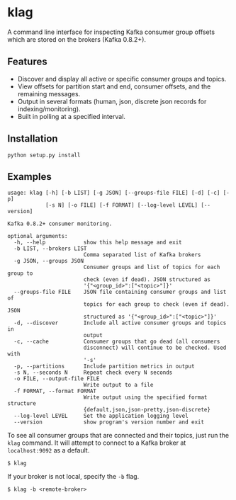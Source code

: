 # klag
A command line interface for inspecting Kafka consumer group offsets which are stored on the brokers (Kafka 0.8.2+).

## Features
- Discover and display all active or specific consumer groups and topics.
- View offsets for partition start and end, consumer offsets, and the remaining messages.
- Output in several formats (human, json, discrete json records for indexing/monitoring).
- Built in polling at a specified interval.

## Installation

```
python setup.py install
```

## Examples

```
usage: klag [-h] [-b LIST] [-g JSON] [--groups-file FILE] [-d] [-c] [-p]
            [-s N] [-o FILE] [-f FORMAT] [--log-level LEVEL] [--version]

Kafka 0.8.2+ consumer monitoring.

optional arguments:
  -h, --help            show this help message and exit
  -b LIST, --brokers LIST
                        Comma separated list of Kafka brokers
  -g JSON, --groups JSON
                        Consumer groups and list of topics for each group to
                        check (even if dead). JSON structured as
                        '{"<group_id>":["<topic>"]}'
  --groups-file FILE    JSON file containing consumer groups and list of
                        topics for each group to check (even if dead). JSON
                        structured as '{"<group_id>":["<topic>"]}'
  -d, --discover        Include all active consumer groups and topics in
                        output
  -c, --cache           Consumer groups that go dead (all consumers
                        disconnect) will continue to be checked. Used with
                        '-s'
  -p, --partitions      Include partition metrics in output
  -s N, --seconds N     Repeat check every N seconds
  -o FILE, --output-file FILE
                        Write output to a file
  -f FORMAT, --format FORMAT
                        Write output using the specified format structure
                        {default,json,json-pretty,json-discrete}
  --log-level LEVEL     Set the application logging level
  --version             show program's version number and exit
```

To see all consumer groups that are connected and their topics, just run the `klag` command. It will attempt to connect to a Kafka broker at `localhost:9092` as a default. 
```
$ klag
```

If your broker is not local, specify the `-b` flag.
```
$ klag -b <remote-broker>
```

